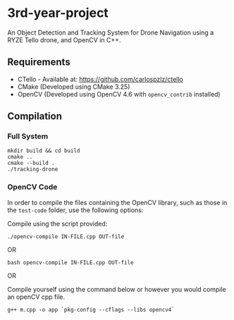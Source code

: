 # 3rd-year-project
An Object Detection and Tracking System for Drone Navigation using a RYZE Tello drone, and OpenCV in C++.

## Requirements
- CTello - Available at: https://github.com/carlospzlz/ctello
- CMake (Developed using CMake 3.25)
- OpenCV (Developed using OpenCV 4.6 with `opencv_contrib` installed) 

## Compilation
### Full System
```
mkdir build && cd build
cmake ..
cmake --build .
./tracking-drone
```

### OpenCV Code
In order to compile the files containing the OpenCV library, such as those in the `test-code` folder, use the following options:

Compile using the script provided:
```
./opencv-compile IN-FILE.cpp OUT-file
```
OR
```
bash opencv-compile IN-FILE.cpp OUT-file
```
OR

Compile yourself using the command below or however you would compile an openCV cpp file.
```
g++ m.cpp -o app `pkg-config --cflags --libs opencv4`
```
